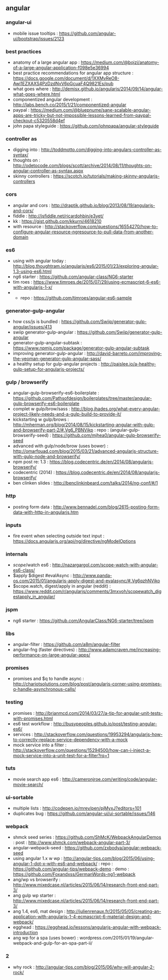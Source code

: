 ## angular               

### angular-ui
- mobile issue tooltips : https://github.com/angular-ui/bootstrap/issues/2123

### best practices
- anatomy of a large angular app : https://medium.com/@bojzi/anatomy-of-a-large-angular-application-f098e5e36994
- best practice recommendations for angular app structure : https://docs.google.com/document/d/1XXMvReO8-Awi1EZXAXS4PzDzdNvV6pGcuaF4Q9821Es/pub
- what goes where : http://demisx.github.io/angularjs/2014/09/14/angular-what-goes-where.html
- componentized angular development : http://labs.bench.co/2015/1/21/componentized-angular
- paypal : https://medium.com/@bluepnume/sane-scalable-angular-apps-are-tricky-but-not-impossible-lessons-learned-from-paypal-checkout-c5320558d4ef
- john papa styleguide : https://github.com/johnpapa/angular-styleguide

### controller as 
- digging into : http://toddmotto.com/digging-into-angulars-controller-as-syntax/
- thoughts on : http://odetocode.com/blogs/scott/archive/2014/08/11/thoughts-on-angular-controller-as-syntax.aspx
- skinny controllers : https://scotch.io/tutorials/making-skinny-angularjs-controllers

### cors
- angular and cors : http://draptik.github.io/blog/2013/08/19/angularjs-and-cors/
- fiddle : http://jsfiddle.net/ricardohbin/e3yet/
- kk : https://gist.github.com/kkurni/4618210
- with resource : http://stackoverflow.com/questions/16554270/how-to-configure-angular-resource-ngresource-to-pull-data-from-another-domain

### es6 
- using with angular today : http://blog.thoughtram.io/angularjs/es6/2015/01/23/exploring-angular-1.3-using-es6.html
- ng6 starter : https://github.com/angular-class/NG6-starter
- tim roes : https://www.timroes.de/2015/07/29/using-ecmascript-6-es6-with-angularjs-1-x/
-   + repo : https://github.com/timroes/angular-es6-sample

### generator-gulp-angular 
- how css/js is bundled : https://github.com/Swiip/generator-gulp-angular/issues/413
- swiip generator-gulp-angular : https://github.com/Swiip/generator-gulp-angular                                    
- generator-gulp-angular-subtask : https://www.npmjs.com/package/generator-gulp-angular-subtask
- improving generator-gulp-angular : http://david-barreto.com/improving-the-yeoman-generator-gulp-angular-sass/
- a healthy setup for gulp-angular projects : http://paislee.io/a-healthy-gulp-setup-for-angularjs-projects/

### gulp / browserify
- angular-gulp-browserify-es6-boilerplate : https://github.com/Pathsofdesign/boilerplates/tree/master/angular-gulp-browserify-es6-boilerplate
- complet w gulp/brow/sass : http://blog.jhades.org/what-every-angular-project-likely-needs-and-a-gulp-build-to-provide-it/
- kickstarting w gulp/brows : http://mherman.org/blog/2014/08/15/kickstarting-angular-with-gulp-and-browserify-part-2/#.Vg6_PBNVikp : repo : (angular-gulp-browserify-seed) : https://github.com/mjhea0/angular-gulp-browserify-seed
- advanced with gulp/node/brow (uses bower) : http://omarfouad.com/blog/2015/03/21/advanced-angularjs-structure-with-gulp-node-and-browserify/ 
- npm post re: 1.3 : https://blog.codecentric.de/en/2014/08/angularjs-browserify/
- codecentric (2014) : https://blog.codecentric.de/en/2014/08/angularjs-browserify/
- ben clinken slides : http://benclinkinbeard.com/talks/2014/ng-conf/#/1

### http
- posting form data : http://www.bennadel.com/blog/2615-posting-form-data-with-http-in-angularjs.htm

### inputs
- fire event when selecting outside text input : https://docs.angularjs.org/api/ng/directive/ngModelOptions                        

### internals 
- $scope/$watch es6 : http://nazargargol.com/scope-watch-with-angular-es6-class/
- $apply $digest #evalAsync : http://www.panda-os.com/2015/01/angularjs-apply-digest-and-evalasync/#.Vg6qzhNViko
- $scope.watch, digest/apply in angular (reddit) : https://www.reddit.com/r/angularjs/comments/3mxvoh/scopewatch_digestapply_in_angular/

### jspm
- ng6 starter : https://github.com/AngularClass/NG6-starter/tree/jspm 

### libs
- angular-filter : https://github.com/a8m/angular-filter
- angular-fng (faster directives) : http://www.adamcraven.me/increasing-performance-on-large-angular-apps/

### promises
- promises and $q to handle async : http://chariotsolutions.com/blog/post/angularjs-corner-using-promises-q-handle-asynchronous-calls/

### testing 
- promises : http://brianmcd.com/2014/03/27/a-tip-for-angular-unit-tests-with-promises.html
- es6 test workflow : http://busypeoples.github.io/post/testing-angular-es6/
- services : http://stackoverflow.com/questions/19953294/angularjs-how-to-correctly-replace-service-dependency-with-a-mock
- mock service into a filter : http://stackoverflow.com/questions/15294500/how-can-i-inject-a-mock-service-into-a-unit-test-for-a-filter?rq=1

### tuts
- movie search app es6 : http://cameronjroe.com/writing/code/angular-movie-search/

### ui-sortable
- multiple lists : http://codepen.io/mrev/pen/pjMyxJ?editors=101
- duplicates bug : https://github.com/angular-ui/ui-sortable/issues/146

### webpack 
- shmck seed series : https://github.com/ShMcK/WebpackAngularDemos : post : http://www.shmck.com/webpack-angular-part-3/
- angular-webpack-seed : https://github.com/zxbodya/angular-webpack-seed
- using angular 1.x w wp : http://angular-tips.com/blog/2015/06/using-angular-1-dot-x-with-es6-and-webpack/ : repo : https://github.com/angular-tips/webpack-demo : demo : https://github.com/Foxandxss/GermanWords-ng1-webpack
- ang/wp vs browserify : http://www.mixedcase.nl/articles/2015/06/14/research-front-end-part-3/ 
- ang gulp wp starter : http://www.mixedcase.nl/articles/2015/06/14/research-front-end-part-3/ 
- ang 1.4, es6, mat design : http://julienrenaux.fr/2015/05/05/creating-an-application-with-angularjs-1-4-ecmascript-6-material-design-and-webpack/
- egghead : https://egghead.io/lessons/angularjs-angular-with-webpack-introduction
- ang wp for a spa (uses bower) : wordpress.com/2015/01/19/angular-webpack-and-gulp-for-an-spa-part-ii/

### 2 
- why rock : http://angular-tips.com/blog/2015/06/why-will-angular-2-rock/
